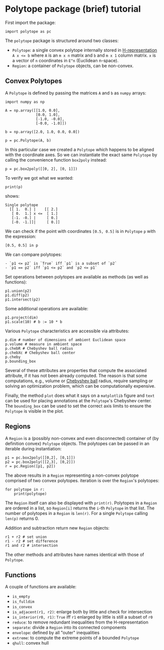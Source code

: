 # Polytope package (brief) tutorial

First import the package:

    import polytope as pc

The `polytope` package is structured around two classes:

  - `Polytope`: a single convex polytope internally stored in [H-representation](https://en.wikipedia.org/wiki/Convex_polytope#Intersection_of_half-spaces) `A x <= b` where `A` is an `m x n` matrix and `b` and `m x 1` column matrix. `x` is a vector of `n` coordinates in `E^n` (Euclidean n-space).
  - `Region`: a container of `Polytope` objects, can be non-convex.

## Convex Polytopes

A `Polytope` is defined by passing the matrices `A` and `b` as `numpy` arrays:

    import numpy as np
    
    A = np.array([[1.0, 0.0],
                  [0.0, 1.0],
                  [-1.0, -0.0],
                  [-0.0, -1.0]])
    
    b = np.array([2.0, 1.0, 0.0, 0.0])
    
    p = pc.Polytope(A, b)

In this particular case we created a `Polytope` which happens to be aligned with the coordinate axes.
So we can instantiate the exact same `Polytope` by calling the convenience function `box2poly` instead:

    p = pc.box2poly([[0, 2], [0, 1]])

To verify we got what we wanted:

    print(p)

shows:

    Single polytope 
      [[ 1.  0.] |    [[ 2.]
       [ 0.  1.] x <=  [ 1.]
       [-1. -0.] |     [ 0.]
       [-0. -1.]]|     [ 0.]]

We can check if the point with coordinates `[0.5, 0.5]` is in `Polytope` `p` with the expression:

    [0.5, 0.5] in p

We can compare polytopes:

    - `p1 <= p2` is `True` iff `p1` is a subset of `p2`
    - `p1 == p2` iff `p1 <= p2` and `p2 <= p1`

Set operations between polytopes are available as methods (as well as functions):

    p1.union(p2)
    p1.diff(p2)
    p1.intersect(p2)

Some additional operations are available:

    p1.project(dim)
    p1.scale(10) # b := 10 * b

Various `Polytope` characteristics are accessible via attributes:

    p.dim # number of dimensions of ambient Euclidean space
    p.volume # measure in ambient space
    p.chebR # Chebyshev ball radius
    p.chebXc # Chebyshev ball center
    p.cheby
    p.bounding_box

Several of these attributes are properties that compute the associated attribute, if it has not been already computed.
The reason is that some computations, e.g., volume or [Chebyshev ball](https://en.wikipedia.org/wiki/Chebyshev_center) radius, require sampling or solving an optimization problem, which can be computationally expensive.

Finally, the method `plot` does what it says on a `matplotlib` figure and `text` can be used for placing annotations at the `Polytope`'s Chebyshev center.
The `bounding_box` can be used to set the correct axis limits to ensure the `Polytope` is visible in the plot.

## Regions

A `Region` is a (possibly non-convex and even disconnected) container of (by definition convex) `Polytope` objects.
The polytopes can be passed in an iterable during instantiation:

    p1 = pc.box2poly([[0,2], [0,1]])
    p2 = pc.box2poly([[2,3], [0,2]])
    r = pc.Region([p1, p2])

The above results in a `Region` representing a non-convex polytope comprised of two convex polytopes.
iteration is over the `Region`'s polytopes:

    for polytope in r:
        print(polytope)

The `Region` itself can also be displayed with `print(r)`.
Polytopes in a `Region` are ordered in a list, so `Region[i]` returns the `i`-th `Polytope` in that list.
The number of polytopes in a `Region` is `len(r)`.
For a single `Polytope` calling `len(p)` returns 0.

Addition and subtraction return new `Region` objects:

    r1 + r2 # set union
    r1 - r2 # set difference
    r1 and r2 # intersection

The other methods and attributes have names identical with those of `Polytope`.

## Functions

A couple of functions are available:

- `is_empty`
- `is_fulldim`
- `is_convex`
- `is_adjacent(r1, r2)`: enlarge both by little and check for intersection
- `is_interior(r0, r1)`: `True` iff `r1` enlarged by little is still a subset of `r0`
- `reduce`: to remove redundant inequalities from the H-representation
- `separate`: divide a `Region` into its connected components
- `envelope`: defined by all "outer" inequalities
- `extreme`: to compute the extreme points of a bounded `Polytope`
- `qhull`: convex hull
